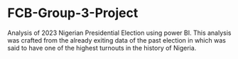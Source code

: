 # FCB-Group-3-Project
Analysis of 2023 Nigerian Presidential Election using power BI. This analysis was crafted from the already exiting data of the past election in which was said to have one of the highest turnouts in the history of Nigeria. 
